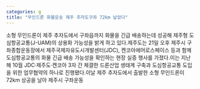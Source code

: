 ```yaml
---
categories: g
title: "무인드론 화물운송 제주 추자도구좌 72km 날았다"
---
```

소형 무인드론이 제주 추자도에서 구좌읍까지 화물을 긴급 배송하는데 성공해 제주형 도심항공교통(J-UAM)의 상용화 가능성을 밝게 하고 있다.제주도는 21일 오후 제주시 구좌종합운동장에서 제주국제자유도시개발센터(JDC), 켄코아에어로스페이스 등과 함께 도심항공교통의 화물 긴급 배송 가능성을 확인하는 현장 실증 행사를 가졌다.이는 지난해 10월 JDC·제주도·켄코아 3자 간 체결한 드론산업 생태계 구축과 도심항공교통 도입을 위한 업무협약의 하나로 진행됐다.이날 제주 추자도에서 출발한 소형 무인드론이 72km 상공을 날아 제주시 구좌운동